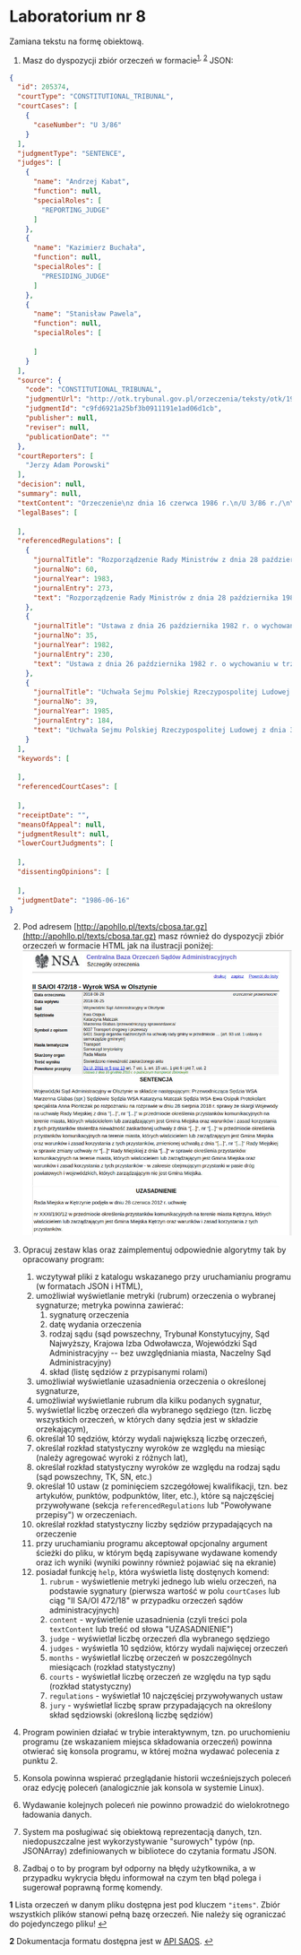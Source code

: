 # Laboratorium nr 8 

Zamiana tekstu na formę obiektową.

1. Masz do dyspozycji zbiór orzeczeń w formacie<sup id="a1">[1](#f1), [2](#f2)</sup> JSON:

```json
{
  "id": 205374,
  "courtType": "CONSTITUTIONAL_TRIBUNAL",
  "courtCases": [
    {
      "caseNumber": "U 3/86"
    }
  ],
  "judgmentType": "SENTENCE",
  "judges": [
    {
      "name": "Andrzej Kabat",
      "function": null,
      "specialRoles": [
        "REPORTING_JUDGE"
      ]
    },
    {
      "name": "Kazimierz Buchała",
      "function": null,
      "specialRoles": [
        "PRESIDING_JUDGE"
      ]
    },
    {
      "name": "Stanisław Pawela",
      "function": null,
      "specialRoles": [

      ]
    }
  ],
  "source": {
    "code": "CONSTITUTIONAL_TRIBUNAL",
    "judgmentUrl": "http://otk.trybunal.gov.pl/orzeczenia/teksty/otk/1986/U_03_86.doc",
    "judgmentId": "c9fd6921a25bf3b0911191e1ad06d1cb",
    "publisher": null,
    "reviser": null,
    "publicationDate": ""
  },
  "courtReporters": [
    "Jerzy Adam Porowski"
  ],
  "decision": null,
  "summary": null,
  "textContent": "Orzeczenie\nz dnia 16 czerwca 1986 r.\n/U 3/86 r./\n\n\nTrybunał Konstytucyjny w składzie: \n\nPrzewodniczący: \tSędzia TK Kazimierz Buchała \n\nSędziowie TK: \tAndrzej Kabat (sprawozdawca) \nStanisław Pawela \n\nProtokolant: \tJerzy Adam Porowski \n\n\npo rozpatrzeniu w dniu 16 czerwca 1986 r. na rozprawie, z udziałem uczestników postępowania umocowanych przedstawicieli: Rady Ministrów, Ministra Handlu Wewnętrznego i Usług oraz Prokuratora Generalnego PRL, sprawy z wniosku Komitetu Wykonawczego Rady Krajowej Patriotycznego Ruchu Odrodzenia Narodowego o wydanie orzeczenia stwierdzającego niezgodność: \n\n1) przepisu § 2 ust. 2 rozporządzenia Rady Ministrów z dnia 28 października 1983 r. ...",
  "legalBases": [

  ],
  "referencedRegulations": [
    {
      "journalTitle": "Rozporządzenie Rady Ministrów z dnia 28 października 1983 r. w sprawie określenia liczby punktów sprzedaży napojów alkoholowych.",
      "journalNo": 60,
      "journalYear": 1983,
      "journalEntry": 273,
      "text": "Rozporządzenie Rady Ministrów z dnia 28 października 1983 r. w sprawie określenia liczby punktów sprzedaży napojów alkoholowych (Dz. U. z 1983 r. Nr 60 poz. 273 - § 1, § 2 ust. 2)"
    },
    {
      "journalTitle": "Ustawa z dnia 26 października 1982 r. o wychowaniu w trzeźwości i przeciwdziałaniu alkoholizmowi",
      "journalNo": 35,
      "journalYear": 1982,
      "journalEntry": 230,
      "text": "Ustawa z dnia 26 października 1982 r. o wychowaniu w trzeźwości i przeciwdziałaniu alkoholizmowi (Dz. U. z 1982 r. Nr 35 poz. 230 - art. 3 ust. 1, art. 3 ust. 2, art. 12 ust. 1)"
    },
    {
      "journalTitle": "Uchwała Sejmu Polskiej Rzeczypospolitej Ludowej z dnia 31 lipca 1985 r. w sprawie szczegółowego trybu postępowania przed Trybunałem Konstytucyjnym.",
      "journalNo": 39,
      "journalYear": 1985,
      "journalEntry": 184,
      "text": "Uchwała Sejmu Polskiej Rzeczypospolitej Ludowej z dnia 31 lipca 1985 r. w sprawie szczegółowego trybu postępowania przed Trybunałem Konstytucyjnym (Dz. U. z 1985 r. Nr 39 poz. 184 - art. 42 ust. 1 pkt 6)"
    }
  ],
  "keywords": [

  ],
  "referencedCourtCases": [

  ],
  "receiptDate": "",
  "meansOfAppeal": null,
  "judgmentResult": null,
  "lowerCourtJudgments": [

  ],
  "dissentingOpinions": [

  ],
  "judgmentDate": "1986-06-16"
}
```

2. Pod adresem [http://apohllo.pl/texts/cbosa.tar.gz](http://apohllo.pl/texts/cbosa.tar.gz) masz również do dyspozycji zbiór orzeczeń w formacie HTML jak na ilustracji poniżej:
   <img src="cbosa.jpg" />

2. Opracuj zestaw klas oraz zaimplementuj odpowiednie algorytmy tak by opracowany program:
   1. wczytywał pliki z katalogu wskazanego przy uruchamianiu programu (w formatach JSON i HTML),
   3. umożliwiał wyświetlanie metryki (rubrum) orzeczenia o wybranej sygnaturze; metryka powinna zawierać:
      1. sygnaturę orzeczenia
      2. datę wydania orzeczenia
      3. rodzaj sądu (sąd powszechny, Trybunał Konstytucyjny, Sąd Najwyższy, Krajowa Izba Odwoławcza, Wojewódzki Sąd
         Administracyjny -- bez uwzględniania miasta, Naczelny Sąd Administracyjny)
      4. skład (listę sędziów z przypisanymi rolami)
   3. umożliwiał wyświetlanie uzasadnienia orzeczenia o określonej sygnaturze,
   4. umożliwiał wyświetlanie rubrum dla kilku podanych sygnatur,
   5. wyświetlał liczbę orzeczeń dla wybranego sędziego (tzn. liczbę wszystkich orzeczeń, w których dany sędzia jest w
     składzie orzekającym),
   6. określał 10 sędziów, którzy wydali największą liczbę orzeczeń,
   7. określał rozkład statystyczny wyroków ze względu na miesiąc (należy agregować wyroki z różnych lat),
   8. określał rozkład statystyczny wyroków ze względu na rodzaj sądu (sąd powszechny, TK, SN, etc.)
   9. określał 10 ustaw (z pominięciem szczegółowej kwalifikacji, tzn. bez
     artykułów, punktów, podpunktów, liter, etc.), które są najczęściej przywoływane (sekcja `referencedRegulations` lub "Powoływane przepisy") w orzeczeniach.
   10. określał rozkład statystyczny liczby sędziów przypadających na orzeczenie
   1. przy uruchamianiu programu akceptował opcjonalny argument ścieżki do pliku, w którym będą zapisywane wydawane
      komendy oraz ich wyniki (wyniki powinny również pojawiać się na ekranie)
   2. posiadał funkcję `help`, która wyświetla listę dostęnych komend:
      1. `rubrum` - wyświetlenie metryki jednego lub wielu orzeczeń, na podstawie sygnatury (pierwsza wartość w polu
         `courtCases` lub ciąg "II SA/OI 472/18" w przypadku orzeczeń sądów administracyjnych)
      2. `content` - wyświetlenie uzasadnienia (czyli treści pola `textContent` lub treść od słowa "UZASADNIENIE")
      3. `judge` - wyświetlał liczbę orzeczeń dla wybranego sędziego
      4. `judges` - wyświetla 10 sędziów, którzy wydali najwięcej orzeczeń
      5. `months` - wyświetlał liczbę orzeczeń w poszczególnych miesiącach (rozkład statystyczny)
      6. `courts` - wyświetlał liczbę orzeczeń ze względu na typ sądu (rozkład statystyczny)
      7. `regulations` - wyświetlał 10 najczęściej przywoływanych ustaw
      8. `jury` - wyświetlał liczbę spraw przypadających na określony skład sędziowski (określoną liczbę sędziów)
3. Program powinien działać w trybie interaktywnym, tzn. po uruchomieniu programu (ze wskazaniem miejsca składowania
   orzeczeń) powinna otwierać się konsola programu, w której można wydawać polecenia z punktu 2. 
4. Konsola powinna wspierać przeglądanie historii wcześniejszych poleceń oraz edycję poleceń (analogicznie jak konsola w
   systemie Linux).
5. Wydawanie kolejnych poleceń nie powinno prowadzić do wielokrotnego ładowania danych.
6. System ma posługiwać się obiektową reprezentacją danych, tzn. niedopuszczalne jest wykorzystywanie "surowych" 
   typów (np. JSONArray) zdefiniowanych w bibliotece do czytania formatu JSON.
7. Zadbaj o to by program był odporny na błędy użytkownika, a w przypadku wykrycia błędu informował na czym ten błąd
   polega i sugerował poprawną formę komendy.

<b id="f1">1</b> Lista orzeczeń w danym pliku dostępna jest pod kluczem `"items"`. Zbiór wszystkich plików stanowi
pełną bazę orzeczeń. Nie należy się ograniczać do pojedynczego pliku! [↩](#a1)

<b id="f2">2</b> Dokumentacja formatu dostępna jest w [API SAOS](https://www.saos.org.pl/help/index.php/dokumentacja-api/api-pobierania-danych). [↩](#a1)

